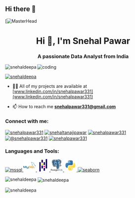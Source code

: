 ## Hi there 👋
[![MasterHead]()
<h1 align="center">Hi 👋, I'm Snehal Pawar</h1>
<h3 align="center">A passionate Data Analyst from India</h3>
<img align ="right" alt="coding" width="400" src="https://mir-s3-cdn-cf.behance.net/project_modules/1400/17421a104128975.5f5bdc0d6d121.gif"

<p align="left"> <img src="https://komarev.com/ghpvc/?username=snehaldeepa&label=Profile%20views&color=0e75b6&style=flat" alt="snehaldeepa" /> </p>

<p align="left"> <a href="https://github.com/ryo-ma/github-profile-trophy"><img src="https://github-profile-trophy.vercel.app/?username=snehaldeepa" alt="snehaldeepa" /></a> </p>

- 👨‍💻 All of my projects are available at [www.linkedin.com/in/snehalpawar331](www.linkedin.com/in/snehalpawar331)

- 📫 How to reach me **snehalpawar331@gmail.com**

<h3 align="left">Connect with me:</h3>
<p align="left">
<a href="https://linkedin.com/in/snehalpawar331" target="blank"><img align="center" src="https://raw.githubusercontent.com/rahuldkjain/github-profile-readme-generator/master/src/images/icons/Social/linked-in-alt.svg" alt="snehalpawar331" height="30" width="40" /></a>
<a href="https://kaggle.com/snehaltanajipawar" target="blank"><img align="center" src="https://raw.githubusercontent.com/rahuldkjain/github-profile-readme-generator/master/src/images/icons/Social/kaggle.svg" alt="snehaltanajipawar" height="30" width="40" /></a>
<a href="https://www.codechef.com/users/snehalpawar331" target="blank"><img align="center" src="https://cdn.jsdelivr.net/npm/simple-icons@3.1.0/icons/codechef.svg" alt="snehalpawar331" height="30" width="40" /></a>
<a href="https://www.hackerrank.com/@snehalpawar331" target="blank"><img align="center" src="https://raw.githubusercontent.com/rahuldkjain/github-profile-readme-generator/master/src/images/icons/Social/hackerrank.svg" alt="@snehalpawar331" height="30" width="40" /></a>
<a href="https://www.leetcode.com/snehalpawar331" target="blank"><img align="center" src="https://raw.githubusercontent.com/rahuldkjain/github-profile-readme-generator/master/src/images/icons/Social/leet-code.svg" alt="snehalpawar331" height="30" width="40" /></a>
</p>

<h3 align="left">Languages and Tools:</h3>
<p align="left"> <a href="https://www.microsoft.com/en-us/sql-server" target="_blank" rel="noreferrer"> <img src="https://www.svgrepo.com/show/303229/microsoft-sql-server-logo.svg" alt="mssql" width="40" height="40"/> </a> <a href="https://www.mysql.com/" target="_blank" rel="noreferrer"> <img src="https://raw.githubusercontent.com/devicons/devicon/master/icons/mysql/mysql-original-wordmark.svg" alt="mysql" width="40" height="40"/> </a> <a href="https://pandas.pydata.org/" target="_blank" rel="noreferrer"> <img src="https://raw.githubusercontent.com/devicons/devicon/2ae2a900d2f041da66e950e4d48052658d850630/icons/pandas/pandas-original.svg" alt="pandas" width="40" height="40"/> </a> <a href="https://www.postgresql.org" target="_blank" rel="noreferrer"> <img src="https://raw.githubusercontent.com/devicons/devicon/master/icons/postgresql/postgresql-original-wordmark.svg" alt="postgresql" width="40" height="40"/> </a> <a href="https://www.python.org" target="_blank" rel="noreferrer"> <img src="https://raw.githubusercontent.com/devicons/devicon/master/icons/python/python-original.svg" alt="python" width="40" height="40"/> </a> <a href="https://seaborn.pydata.org/" target="_blank" rel="noreferrer"> <img src="https://seaborn.pydata.org/_images/logo-mark-lightbg.svg" alt="seaborn" width="40" height="40"/> </a> </p>

<p><img align="left" src="https://github-readme-stats.vercel.app/api/top-langs?username=snehaldeepa&show_icons=true&locale=en&layout=compact" alt="snehaldeepa" /></p>

<p>&nbsp;<img align="center" src="https://github-readme-stats.vercel.app/api?username=snehaldeepa&show_icons=true&locale=en" alt="snehaldeepa" /></p>

<p><img align="center" src="https://github-readme-streak-stats.herokuapp.com/?user=snehaldeepa&" alt="snehaldeepa" /></p>
